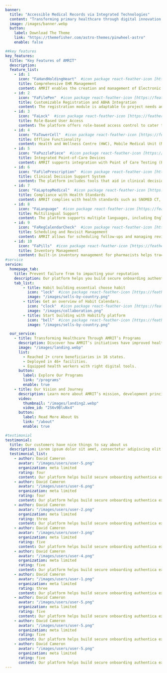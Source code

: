 ```yaml
---
banner:
  title: "Accessible Medical Records via Integrated Technologies"
  content: "Transforming primary healthcare through digital innovation by empowering frontline workers and ensuring equitable access for all. Driving Indian public health forward with comprehensive, technology-driven solutions that enhance care delivery, streamline workflows, and ensure secure, seamless access to patient data."
  image: /images/banner.webp
  button:
    label: Download The Theme
    link: "https://themefisher.com/astro-themes/pinwheel-astro"
    enable: false

##key features
key_features:
  title: "Key Features of AMRIT"
  description: 
  feature_list:
    - id: 1
      icon: "FaHandHoldingHeart"  #icon package react-feather-icon [https://feathericons.com/]
      title: Comprehensive EHR Management
      content: AMRIT enables the creation and management of Electronic Health Records (EHR) with a unique identifier, ensuring interoperability across service lines.
    - id: 2
      icon: "FaFilePen"  #icon package react-feather-icon [https://feathericons.com/]
      title: Customizable Registration and ABHA Integration
      content: The registration module is adaptable to project needs and supports ABHA card generation using Aadhaar OTP and biometric verification.
    - id: 3
      icon: "FaLock"  #icon package react-feather-icon [https://feathericons.com/]
      title: Role-Based User Access
      content: The platform offers role-based access control to cater to various healthcare roles, enhancing workflow efficiency and security.
    - id: 4
      icon: "FaTowerCell"  #icon package react-feather-icon [https://feathericons.com/]
      title: Offline Functionality
      content: Health and Wellness Centre (HWC), Mobile Medical Unit (MMU) and Frontline worker applications have offline capabilities, ensuring uninterrupted service in areas with limited connectivity.
    - id: 5
      icon: "FaPuzzlePiece"  #icon package react-feather-icon [https://feathericons.com/]
      title: Integrated Point-of-Care Devices
      content: AMRIT supports integration with Point of Care Testing (POCT) devices, facilitating vitals capture and diagnostics.
    - id: 6
      icon: "FaFilePrescription"  #icon package react-feather-icon [https://feathericons.com/]
      title: Clinical Decision Support System
      content: The platform includes tools that aid in clinical decisions, improving diagnostic accuracy and treatment plans.
    - id: 7
      icon: "FaLaptopMedical"  #icon package react-feather-icon [https://feathericons.com/]
      title: Compliance with Health Standards
      content: AMRIT complies with health standards such as SNOMED CT, HL7, and LOINC, aligning with global and national health data protocols.
    - id: 8
      icon: "FaLanguage"  #icon package react-feather-icon [https://feathericons.com/]
      title: Multilingual Support
      content: The platform supports multiple languages, including English, Hindi, Assamese, and Kannada, to cater to diverse user bases across different regions.
    - id: 9
      icon: "FaRegCalendarCheck"  #icon package react-feather-icon [https://feathericons.com/]
      title: Scheduling and Revisit Management
      content: AMRIT allows for scheduling follow-ups and managing revisits, ensuring continuity of care for beneficiaries.
    - id: 10
      icon: "FaPills"  #icon package react-feather-icon [https://feathericons.com/]
      title: Inventory Management
      content: Built-in inventory management for pharmacists helps track and manage stock distribution at healthcare facilities.
#service
service:
  homepage_tab:
    title: Prevent failure from to impacting your reputation
    description: Our platform helps you build secure onboarding authentication experiences that retain and engage your users. We build the infrastructure, you can.
    tab_list:
        - title: Habit building essential choose habit
          icon: "lock"  #icon package react-feather-icon [https://feathericons.com/]
          image: "/images/sells-by-country.png"
        - title: Get an overview of Habit Calendars.
          icon: "clock"  #icon package react-feather-icon [https://feathericons.com/]
          image: "/images/collaboration.png"
        - title: Start building with Habitify platform
          icon: "bell"  #icon package react-feather-icon [https://feathericons.com/]
          image: "/images/sells-by-country.png"

  our_service:
    - title: Transforming Healthcare Through AMRIT’s Programs
      description: Discover how AMRIT’s initiatives have improved healthcare delivery and supported millions across India.
      image: "/images/landing.webp"
      list:
        - Reached 2+ crore beneficiaries in 16 states.
        - Deployed in 46+ facilities.
        - Equipped health workers with right digital tools.
      button:
        label: Explore Our Programs
        link: "/programs"
        enable: true  
    - title: Our Vision and Journey
      description: Learn more about AMRIT’s mission, development principles, the dedicated team behind it, and our journey to transforming public health.
      video:
        thumbnail: "/images/landing2.webp"
        video_id: "2S6v9BluNx4"
      button:
        label: Read More About Us
        link: "/about"
        enable: true

#testimonial
testimonial:
  title: Our customers have nice things to say about us
  description: Lorem ipsum dolor sit amet, consectetur adipiscing elit. Morbi egestas Werat viverra id et aliquet. vulputate egestas sollicitudin.
  testimonial_list:
    - author: David Cameron
      avatar: "/images/users/user-5.png"
      organization: meta limited
      rating: four
      content: Our platform helps build secure onboarding authentica experiences & engage your users. We build .
    - author: David Cameron
      avatar: "/images/users/user-6.png"
      organization: meta limited
      rating: four
      content: Our platform helps build secure onboarding authentica experiences & engage your users. We build .
    - author: David Cameron
      avatar: "/images/users/user-2.png"
      organization: meta limited
      rating: three
      content: Our platform helps build secure onboarding authentica experiences & engage your users. We build .
    - author: David Cameron
      avatar: "/images/users/user-3.png"
      organization: meta limited
      rating: five
      content: Our platform helps build secure onboarding authentica experiences & engage your users. We build .
    - author: David Cameron
      avatar: "/images/users/user-4.png"
      organization: meta limited
      rating: five
      content: Our platform helps build secure onboarding authentica experiences & engage your users. We build .
    - author: David Cameron
      avatar: "/images/users/user-1.png"
      organization: meta limited
      rating: three
      content: Our platform helps build secure onboarding authentica experiences & engage your users. We build .
    - author: David Cameron
      avatar: "/images/users/user-5.png"
      organization: meta limited
      rating: five
      content: Our platform helps build secure onboarding authentica experiences & engage your users. We build .
    - author: David Cameron
      avatar: "/images/users/user-5.png"
      organization: meta limited
      rating: five
      content: Our platform helps build secure onboarding authentica experiences & engage your users. We build .
    - author: David Cameron
      avatar: "/images/users/user-5.png"
      organization: meta limited
      rating: five
      content: Our platform helps build secure onboarding authentica experiences & engage your users. We build .
---
```

